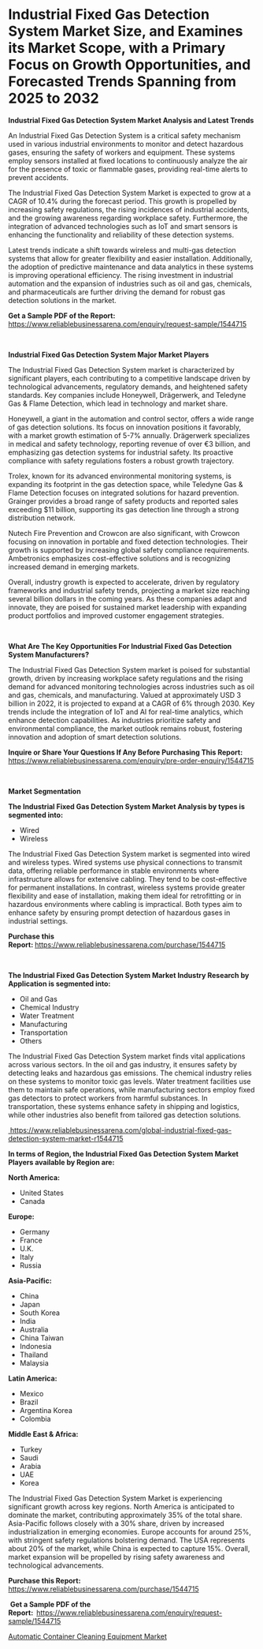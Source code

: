 <p><h1>Industrial Fixed Gas Detection System Market Size, and Examines its Market Scope, with a Primary Focus on Growth Opportunities, and Forecasted Trends Spanning from 2025 to 2032</h1></p><p><strong>Industrial Fixed Gas Detection System Market Analysis and Latest Trends</strong></p>
<p><p>An Industrial Fixed Gas Detection System is a critical safety mechanism used in various industrial environments to monitor and detect hazardous gases, ensuring the safety of workers and equipment. These systems employ sensors installed at fixed locations to continuously analyze the air for the presence of toxic or flammable gases, providing real-time alerts to prevent accidents. </p><p>The Industrial Fixed Gas Detection System Market is expected to grow at a CAGR of 10.4% during the forecast period. This growth is propelled by increasing safety regulations, the rising incidences of industrial accidents, and the growing awareness regarding workplace safety. Furthermore, the integration of advanced technologies such as IoT and smart sensors is enhancing the functionality and reliability of these detection systems.</p><p>Latest trends indicate a shift towards wireless and multi-gas detection systems that allow for greater flexibility and easier installation. Additionally, the adoption of predictive maintenance and data analytics in these systems is improving operational efficiency. The rising investment in industrial automation and the expansion of industries such as oil and gas, chemicals, and pharmaceuticals are further driving the demand for robust gas detection solutions in the market.</p></p>
<p><strong>Get a Sample PDF of the Report:&nbsp;</strong> <a href="https://www.reliablebusinessarena.com/enquiry/request-sample/1544715?utm_campaign=3526&utm_medium=2&utm_source=Github&utm_content=ia&utm_term=11042025&utm_id=industrial-fixed-gas-detection-system">https://www.reliablebusinessarena.com/enquiry/request-sample/1544715</a></p>
<p>&nbsp;</p>
<p><strong>Industrial Fixed Gas Detection System Major Market Players</strong></p>
<p><p>The Industrial Fixed Gas Detection System market is characterized by significant players, each contributing to a competitive landscape driven by technological advancements, regulatory demands, and heightened safety standards. Key companies include Honeywell, Drägerwerk, and Teledyne Gas & Flame Detection, which lead in technology and market share. </p><p>Honeywell, a giant in the automation and control sector, offers a wide range of gas detection solutions. Its focus on innovation positions it favorably, with a market growth estimation of 5-7% annually. Drägerwerk specializes in medical and safety technology, reporting revenue of over €3 billion, and emphasizing gas detection systems for industrial safety. Its proactive compliance with safety regulations fosters a robust growth trajectory.</p><p>Trolex, known for its advanced environmental monitoring systems, is expanding its footprint in the gas detection space, while Teledyne Gas & Flame Detection focuses on integrated solutions for hazard prevention. Grainger provides a broad range of safety products and reported sales exceeding $11 billion, supporting its gas detection line through a strong distribution network. </p><p>Nutech Fire Prevention and Crowcon are also significant, with Crowcon focusing on innovation in portable and fixed detection technologies. Their growth is supported by increasing global safety compliance requirements. Ambetronics emphasizes cost-effective solutions and is recognizing increased demand in emerging markets.</p><p>Overall, industry growth is expected to accelerate, driven by regulatory frameworks and industrial safety trends, projecting a market size reaching several billion dollars in the coming years. As these companies adapt and innovate, they are poised for sustained market leadership with expanding product portfolios and improved customer engagement strategies.</p></p>
<p>&nbsp;</p>
<p><strong>What Are The Key Opportunities For Industrial Fixed Gas Detection System Manufacturers?</strong></p>
<p><p>The Industrial Fixed Gas Detection System market is poised for substantial growth, driven by increasing workplace safety regulations and the rising demand for advanced monitoring technologies across industries such as oil and gas, chemicals, and manufacturing. Valued at approximately USD 3 billion in 2022, it is projected to expand at a CAGR of 6% through 2030. Key trends include the integration of IoT and AI for real-time analytics, which enhance detection capabilities. As industries prioritize safety and environmental compliance, the market outlook remains robust, fostering innovation and adoption of smart detection solutions.</p></p>
<p><strong>Inquire or Share Your Questions If Any Before Purchasing This Report:</strong> <a href="https://www.reliablebusinessarena.com/enquiry/pre-order-enquiry/1544715?utm_campaign=3526&utm_medium=2&utm_source=Github&utm_content=ia&utm_term=11042025&utm_id=industrial-fixed-gas-detection-system">https://www.reliablebusinessarena.com/enquiry/pre-order-enquiry/1544715</a></p>
<p>&nbsp;</p>
<p><strong>Market Segmentation</strong></p>
<p><strong>The Industrial Fixed Gas Detection System Market Analysis by types is segmented into:</strong></p>
<p><ul><li>Wired</li><li>Wireless</li></ul></p>
<p><p>The Industrial Fixed Gas Detection System market is segmented into wired and wireless types. Wired systems use physical connections to transmit data, offering reliable performance in stable environments where infrastructure allows for extensive cabling. They tend to be cost-effective for permanent installations. In contrast, wireless systems provide greater flexibility and ease of installation, making them ideal for retrofitting or in hazardous environments where cabling is impractical. Both types aim to enhance safety by ensuring prompt detection of hazardous gases in industrial settings.</p></p>
<p><strong>Purchase this Report:&nbsp;</strong><a href="https://www.reliablebusinessarena.com/purchase/1544715?utm_campaign=3526&utm_medium=2&utm_source=Github&utm_content=ia&utm_term=11042025&utm_id=industrial-fixed-gas-detection-system">https://www.reliablebusinessarena.com/purchase/1544715</a></p>
<p>&nbsp;</p>
<p><strong>The Industrial Fixed Gas Detection System Market Industry Research by Application is segmented into:</strong></p>
<p><ul><li>Oil and Gas</li><li>Chemical Industry</li><li>Water Treatment</li><li>Manufacturing</li><li>Transportation</li><li>Others</li></ul></p>
<p><p>The Industrial Fixed Gas Detection System market finds vital applications across various sectors. In the oil and gas industry, it ensures safety by detecting leaks and hazardous gas emissions. The chemical industry relies on these systems to monitor toxic gas levels. Water treatment facilities use them to maintain safe operations, while manufacturing sectors employ fixed gas detectors to protect workers from harmful substances. In transportation, these systems enhance safety in shipping and logistics, while other industries also benefit from tailored gas detection solutions.</p></p>
<p><a href="https://www.reliablebusinessarena.com/global-industrial-fixed-gas-detection-system-market-r1544715?utm_campaign=3526&utm_medium=2&utm_source=Github&utm_content=ia&utm_term=11042025&utm_id=industrial-fixed-gas-detection-system">&nbsp;https://www.reliablebusinessarena.com/global-industrial-fixed-gas-detection-system-market-r1544715</a></p>
<p><strong>In terms of Region, the Industrial Fixed Gas Detection System Market Players available by Region are:</strong></p>
<p>
    <p> <strong> North America: </strong>
        <ul>
            <li>United States</li>
            <li>Canada</li>
        </ul>
        </p> 
    <p> <strong> Europe: </strong>
        <ul>
            <li>Germany</li>
            <li>France</li>
            <li>U.K.</li>
            <li>Italy</li>
            <li>Russia</li>
        </ul>
        </p> 
    <p> <strong> Asia-Pacific: </strong>
        <ul>
            <li>China</li>
            <li>Japan</li>
            <li>South Korea</li>
            <li>India</li>
            <li>Australia</li>
            <li>China Taiwan</li>
            <li>Indonesia</li>
            <li>Thailand</li>
            <li>Malaysia</li>
        </ul>
        </p> 
    <p> <strong> Latin America: </strong>
        <ul>
            <li>Mexico</li>
            <li>Brazil</li>
            <li>Argentina Korea</li>
            <li>Colombia</li>
        </ul>
        </p> 
    <p> <strong> Middle East & Africa: </strong>
        <ul>
            <li>Turkey</li>
            <li>Saudi</li>
            <li>Arabia</li>
            <li>UAE</li>
            <li>Korea</li>
        </ul>
    </p>
    </p>
<p><p>The Industrial Fixed Gas Detection System Market is experiencing significant growth across key regions. North America is anticipated to dominate the market, contributing approximately 35% of the total share. Asia-Pacific follows closely with a 30% share, driven by increased industrialization in emerging economies. Europe accounts for around 25%, with stringent safety regulations bolstering demand. The USA represents about 20% of the market, while China is expected to capture 15%. Overall, market expansion will be propelled by rising safety awareness and technological advancements.</p></p>
<p><strong>Purchase this Report: </strong><a href="https://www.reliablebusinessarena.com/purchase/1544715?utm_campaign=3526&utm_medium=2&utm_source=Github&utm_content=ia&utm_term=11042025&utm_id=industrial-fixed-gas-detection-system">https://www.reliablebusinessarena.com/purchase/1544715</a></p>
<p>&nbsp;<strong>Get a Sample PDF of the Report:&nbsp;&nbsp;</strong><a href="https://www.reliablebusinessarena.com/enquiry/request-sample/1544715?utm_campaign=3526&utm_medium=2&utm_source=Github&utm_content=ia&utm_term=11042025&utm_id=industrial-fixed-gas-detection-system">https://www.reliablebusinessarena.com/enquiry/request-sample/1544715</a></p>
<p><strong></strong></p>
<p><p><a href="https://github.com/raffadongraffadong/Market-Research-Report-List-1/blob/main/automatic-container-cleaning-equipment-market.md?utm_campaign=3526&utm_medium=2&utm_source=Github&utm_content=ia&utm_term=11042025&utm_id=industrial-fixed-gas-detection-system">Automatic Container Cleaning Equipment Market</a></p></p>